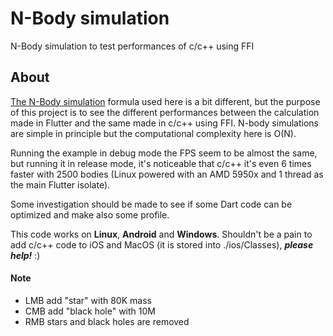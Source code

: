# N-Body simulation

N-Body simulation to test performances of c/c++ using FFI

## About

[The N-Body simulation](https://en.wikipedia.org/wiki/N-body_simulation) formula used here is a bit different, but the purpose of this project is to see the different performances between the calculation made in Flutter and the same made in c/c++ using FFI.
N-body simulations are simple in principle but the computational complexity here is O(N).

Running the example in debug mode the FPS seem to be almost the same, but running it in release mode, it's 
noticeable that c/c++ it's even 6 times faster with 2500 bodies (Linux powered with an AMD 5950x and 1 thread as the main Flutter isolate).

Some investigation should be made to see if some Dart code can be optimized and make also some profile.

This code works on **Linux**, **Android** and **Windows**. Shouldn't be a pain to add c/c++ code to iOS and MacOS (it is stored into ./ios/Classes), ***please help!*** :)

#### Note

- LMB add "star" with 80K mass
- CMB add "black hole" with 10M
- RMB stars and black holes are removed